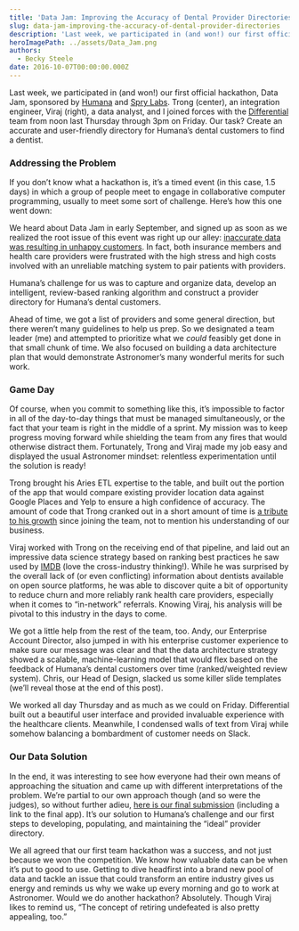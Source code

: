 ```yaml
---
title: 'Data Jam: Improving the Accuracy of Dental Provider Directories'
slug: data-jam-improving-the-accuracy-of-dental-provider-directories
description: 'Last week, we participated in (and won!) our first official hackathon, Data Jam, sponsored by Humana and Spry Labs.'
heroImagePath: ../assets/Data_Jam.png
authors:
  - Becky Steele
date: 2016-10-07T00:00:00.000Z
---
```


Last week, we participated in (and won!) our first official hackathon, Data Jam, sponsored by [Humana](https://www.humana.com/) and [Spry Labs](https://www.sprylabs.co/). Trong (center), an integration engineer, Viraj (right), a data analyst, and I joined forces with the [Differential](https://differential.com/) team from noon last Thursday through 3pm on Friday. Our task? Create an accurate and user-friendly directory for Humana’s dental customers to find a dentist.

### Addressing&nbsp;the Problem

If you don’t know what a hackathon is, it’s a timed event (in this case, 1.5 days) in which a group of people meet to engage in collaborative computer programming, usually to meet some sort of challenge. Here’s how this one went down:

We heard about Data Jam in early September, and signed up as soon as we realized the root issue of this event was right up our alley: [inaccurate data was resulting in unhappy customers](https://www.the-hackfest.com/events/data-jam---presented-humana/). In fact, both insurance members and health care providers were frustrated with the high stress and high costs involved with an unreliable matching system to pair patients with providers.

Humana’s challenge for us was to capture and organize data, develop an intelligent, review-based ranking algorithm and construct a provider directory for Humana’s dental customers.

Ahead of time, we got a list of providers and some general direction, but there weren’t many guidelines to help us prep. So we designated a team leader (me) and attempted to prioritize what we _could_ feasibly get done in that small chunk of time. We also focused on building a data architecture plan that would demonstrate Astronomer’s many wonderful merits for such work.

### Game Day

Of course, when you commit to something like this, it’s impossible to factor in all of the day-to-day things that must be managed simultaneously, or the fact that your team is right in the middle of a sprint. My mission was to keep progress moving forward while shielding the team from any fires that would otherwise distract them. Fortunately, Trong and Viraj made my job easy and displayed the usual Astronomer mindset: relentless experimentation until the solution is ready!

Trong brought his Aries ETL expertise to the table, and built out the portion of the app that would compare existing provider location data against Google Places and Yelp to ensure a high confidence of accuracy. The amount of code that Trong cranked out in a short amount of time is [a tribute to his growth](https://www.astronomer.io/blog/trong-le-the-story-of-how-i-finally-joined-astronomer) since joining the team, not to mention his understanding of our business.

Viraj worked with Trong on the receiving end of that pipeline, and laid out an impressive data science strategy based on ranking best practices he saw used by [IMDB](https://www.imdb.com/) (love the cross-industry thinking!). While he was surprised by the overall lack of (or even conflicting) information about dentists available on open source platforms, he was able to discover quite a bit of opportunity to reduce churn and more reliably rank health care providers, especially when it comes to “in-network” referrals. Knowing Viraj, his analysis will be pivotal to this industry in the days to come.&nbsp;

We got a little help from the rest of the team, too. Andy, our Enterprise Account Director, also jumped in with his enterprise customer experience to make sure our message was clear and that the data architecture strategy showed a scalable, machine-learning model that would flex based on the feedback of Humana’s dental customers over time (ranked/weighted review system). Chris, our Head of Design, slacked us some killer slide templates (we’ll reveal those at the end of this post).

We worked all day Thursday and as much as we could on Friday. Differential built out a beautiful user interface and provided invaluable&nbsp;experience with the healthcare clients. Meanwhile,&nbsp;I condensed walls of text from Viraj while somehow balancing a bombardment of customer needs on Slack.

### Our Data Solution

In the end, it was interesting to see how everyone had their own means of approaching the situation and came up with different interpretations of the problem. We’re partial to our own approach though (and so were the judges), so without further adieu, [here is our final submission](https://docs.google.com/presentation/d/1UCqGH1yKGik5SFIorJsop49LeoLPywRP3tdA4ScoWZQ/edit?usp=sharing) (including a link to the final app). It’s our solution to Humana’s challenge and our first steps to developing, populating, and maintaining the “ideal” provider directory.

We all agreed that our first team hackathon was a success, and not just because we won the competition. We know how valuable data can be when it’s put to good to use. Getting to dive headfirst into a brand new pool of data and tackle an issue that could transform an entire industry gives us energy and reminds us why we wake up every morning and go to work at Astronomer. Would we do another hackathon? Absolutely. Though Viraj likes to remind us, “The concept of retiring undefeated is also pretty appealing, too.”

